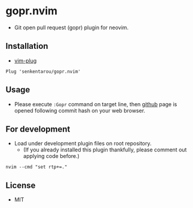 # gopr.nvim
* Git open pull request (gopr) plugin for neovim.

## Installation
* [vim-plug](https://github.com/junegunn/vim-plug)

```
Plug 'senkentarou/gopr.nvim'
```

## Usage
* Please execute `:Gopr` command on target line, then [github](https://github.com/) page is opened following commit hash on your web browser.

## For development
* Load under development plugin files on root repository.
  * (If you already installed this plugin thankfully, please comment out applying code before.)

```
nvim --cmd "set rtp+=."
```

## License
* MIT
